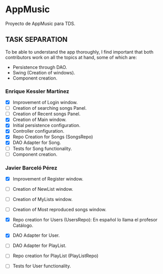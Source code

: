 # AppMusic
Proyecto de AppMusic para TDS.

## TASK SEPARATION
To be able to understand the app thoroughly, I find important that both contributors work
on all the topics at hand, some of which are:
- Persistence through DAO.
- Swing (Creation of windows).
- Component creation.
### Enrique Kessler Martínez
- [x] Improvement of Login window.
- [ ] Creation of searching songs Panel.
- [ ] Creation of Recent songs Panel.
- [x] Creation of Main window.
- [x] Initial persistence configuration.
- [x] Controller configuration.
- [x] Repo Creation for Songs (SongsRepo)
- [x] DAO Adapter for Song.
- [ ] Tests for Song functionality.
- [ ] Component creation.
### Javier Barceló Pérez
- [x] Improvement of Register window.
- [ ] Creation of NewList window.
- [ ] Creation of MyLists window.
- [ ] Creation of Most reproduced songs window.
- [x] Repo creation for Users (UsersRepo): En español lo llama el profesor Catálogo.
- [x] DAO Adapter for User.
- [ ] DAO Adapter for PlayList.
- [ ] Repo creation for PlayList (PlayListRepo)
- [ ] Tests for User functionality.

